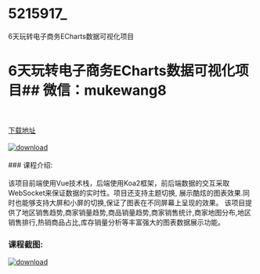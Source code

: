 # 5215917_
6天玩转电子商务ECharts数据可视化项目
# 6天玩转电子商务ECharts数据可视化项目## 微信：mukewang8
<br/></br>[下载地址](http://www.36tz.cn/article/5215917 "下载地址")
<br/></br>[![download](http://36tz.cn/muke_img/2020_10_2-92-300x196.png "下载地址")](http://www.36tz.cn/article/5215917 "下载地址")
<br/></br>### 课程介绍:<br/></br>该项目前端使用Vue技术栈，后端使用Koa2框架，前后端数据的交互采取WebSocket来保证数据的实时性。项目还支持主题切换, 展示酷炫的图表效果.同时也能够支持大屏和小屏的切换,保证了图表在不同屏幕上呈现的效果。
该项目提供了地区销售趋势,商家销量趋势,商品销量趋势,商家销售统计,商家地图分布,地区销售排行,热销商品占比,库存销量分析等丰富强大的图表数据展示功能。

### 课程截图:
[![download](http://36tz.cn/muke_img/2020_10_1-98.png "下载地址")](http://www.36tz.cn/article/5215917 "下载地址")
